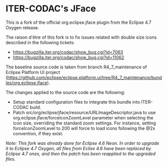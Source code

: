 ITER-CODAC's JFace
==================

This is a fork of the official org.eclipse.jface plugin from the Eclipse 4.7 Oxygen release.

The raison d'être of this fork is to fix issues related with double size icons described in the following tickets:

+ https://bugzilla.iter.org/codac/show_bug.cgi?id=7063
+ https://bugzilla.iter.org/codac/show_bug.cgi?id=11062

The baseline source code is taken from branch R4_7_maintenance of Eclipse Platform UI project (https://github.com/eclipse/eclipse.platform.ui/tree/R4_7_maintenance/bundles/org.eclipse.jface).

The changes applied to the source code are the following:

+ Setup standard configuration files to integrate this bundle into ITER-CODAC build.
+ Patch src/org/eclipse/jface/resource/URLImageDescriptor.java to use org.eclipse.jface/forceIconZoomLevel parameter when selecting the icon size, overriding the standard zoom settings. For instance, setting forceIconZoomLevel to 200 will force to load icons following the @2x convention, if they exist.

*Note: This fork was already done for Eclipse 4.6 Neon. In order to upgrade it to Eclipse 4.7 Oxygen, all files from Eclise 4.6 have been replaced by Eclipse 4.7 ones, and then the patch has been reapplied to the upgraded files.*
